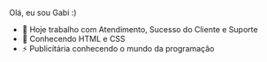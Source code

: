 Olá, eu sou Gabi :)

- 🔭 Hoje trabalho com Atendimento, Sucesso do Cliente e Suporte
- 🌱 Conhecendo HTML e CSS
- ⚡ Publicitária conhecendo o mundo da programação
